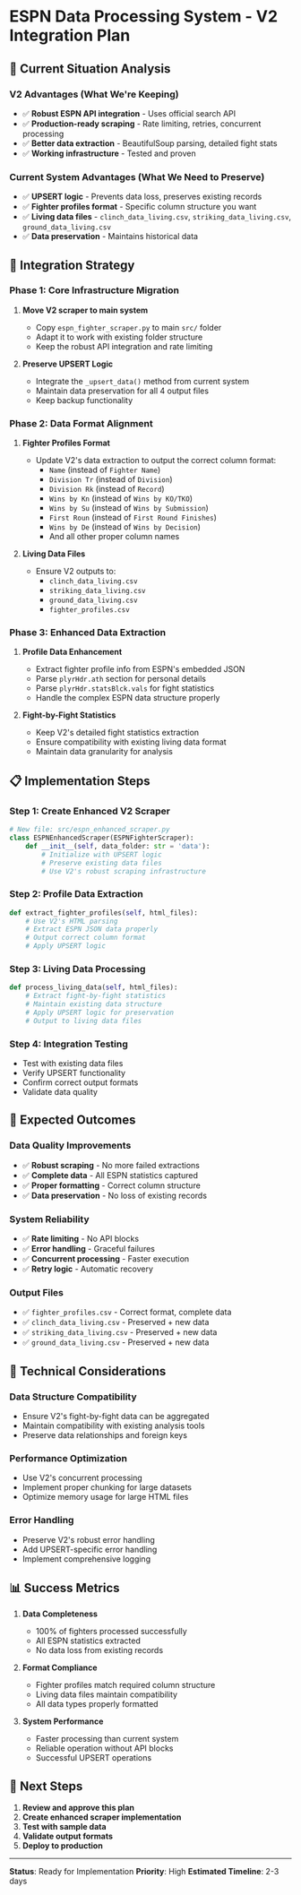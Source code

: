 # ESPN Data Processing System - V2 Integration Plan

## 🎯 **Current Situation Analysis**

### **V2 Advantages (What We're Keeping)**
- ✅ **Robust ESPN API integration** - Uses official search API
- ✅ **Production-ready scraping** - Rate limiting, retries, concurrent processing
- ✅ **Better data extraction** - BeautifulSoup parsing, detailed fight stats
- ✅ **Working infrastructure** - Tested and proven

### **Current System Advantages (What We Need to Preserve)**
- ✅ **UPSERT logic** - Prevents data loss, preserves existing records
- ✅ **Fighter profiles format** - Specific column structure you want
- ✅ **Living data files** - `clinch_data_living.csv`, `striking_data_living.csv`, `ground_data_living.csv`
- ✅ **Data preservation** - Maintains historical data

## 🚀 **Integration Strategy**

### **Phase 1: Core Infrastructure Migration**
1. **Move V2 scraper to main system**
   - Copy `espn_fighter_scraper.py` to main `src/` folder
   - Adapt it to work with existing folder structure
   - Keep the robust API integration and rate limiting

2. **Preserve UPSERT Logic**
   - Integrate the `_upsert_data()` method from current system
   - Maintain data preservation for all 4 output files
   - Keep backup functionality

### **Phase 2: Data Format Alignment**
1. **Fighter Profiles Format**
   - Update V2's data extraction to output the correct column format:
     - `Name` (instead of `Fighter Name`)
     - `Division Tr` (instead of `Division`)
     - `Division Rk` (instead of `Record`)
     - `Wins by Kn` (instead of `Wins by KO/TKO`)
     - `Wins by Su` (instead of `Wins by Submission`)
     - `First Roun` (instead of `First Round Finishes`)
     - `Wins by De` (instead of `Wins by Decision`)
     - And all other proper column names

2. **Living Data Files**
   - Ensure V2 outputs to:
     - `clinch_data_living.csv`
     - `striking_data_living.csv` 
     - `ground_data_living.csv`
     - `fighter_profiles.csv`

### **Phase 3: Enhanced Data Extraction**
1. **Profile Data Enhancement**
   - Extract fighter profile info from ESPN's embedded JSON
   - Parse `plyrHdr.ath` section for personal details
   - Parse `plyrHdr.statsBlck.vals` for fight statistics
   - Handle the complex ESPN data structure properly

2. **Fight-by-Fight Statistics**
   - Keep V2's detailed fight statistics extraction
   - Ensure compatibility with existing living data format
   - Maintain data granularity for analysis

## 📋 **Implementation Steps**

### **Step 1: Create Enhanced V2 Scraper**
```python
# New file: src/espn_enhanced_scraper.py
class ESPNEnhancedScraper(ESPNFighterScraper):
    def __init__(self, data_folder: str = 'data'):
        # Initialize with UPSERT logic
        # Preserve existing data files
        # Use V2's robust scraping infrastructure
```

### **Step 2: Profile Data Extraction**
```python
def extract_fighter_profiles(self, html_files):
    # Use V2's HTML parsing
    # Extract ESPN JSON data properly
    # Output correct column format
    # Apply UPSERT logic
```

### **Step 3: Living Data Processing**
```python
def process_living_data(self, html_files):
    # Extract fight-by-fight statistics
    # Maintain existing data structure
    # Apply UPSERT logic for preservation
    # Output to living data files
```

### **Step 4: Integration Testing**
- Test with existing data files
- Verify UPSERT functionality
- Confirm correct output formats
- Validate data quality

## 🎯 **Expected Outcomes**

### **Data Quality Improvements**
- ✅ **Robust scraping** - No more failed extractions
- ✅ **Complete data** - All ESPN statistics captured
- ✅ **Proper formatting** - Correct column structure
- ✅ **Data preservation** - No loss of existing records

### **System Reliability**
- ✅ **Rate limiting** - No API blocks
- ✅ **Error handling** - Graceful failures
- ✅ **Concurrent processing** - Faster execution
- ✅ **Retry logic** - Automatic recovery

### **Output Files**
- ✅ `fighter_profiles.csv` - Correct format, complete data
- ✅ `clinch_data_living.csv` - Preserved + new data
- ✅ `striking_data_living.csv` - Preserved + new data
- ✅ `ground_data_living.csv` - Preserved + new data

## 🔧 **Technical Considerations**

### **Data Structure Compatibility**
- Ensure V2's fight-by-fight data can be aggregated
- Maintain compatibility with existing analysis tools
- Preserve data relationships and foreign keys

### **Performance Optimization**
- Use V2's concurrent processing
- Implement proper chunking for large datasets
- Optimize memory usage for large HTML files

### **Error Handling**
- Preserve V2's robust error handling
- Add UPSERT-specific error handling
- Implement comprehensive logging

## 📊 **Success Metrics**

1. **Data Completeness**
   - 100% of fighters processed successfully
   - All ESPN statistics extracted
   - No data loss from existing records

2. **Format Compliance**
   - Fighter profiles match required column structure
   - Living data files maintain compatibility
   - All data types properly formatted

3. **System Performance**
   - Faster processing than current system
   - Reliable operation without API blocks
   - Successful UPSERT operations

## 🚀 **Next Steps**

1. **Review and approve this plan**
2. **Create enhanced scraper implementation**
3. **Test with sample data**
4. **Validate output formats**
5. **Deploy to production**

---

**Status**: Ready for Implementation
**Priority**: High
**Estimated Timeline**: 2-3 days 